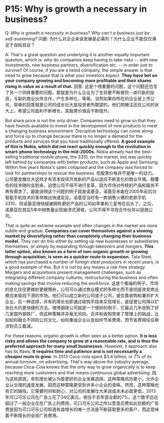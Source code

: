 # P15: Why is growth a necessary in business?

Q: *Why is growth a necessity in business? Why can't a business just be self-sustaining?*
问题: 为什么对企业来说发展是必需的？为什么企业不能仅仅满足于自给自足？

A: That's a great question and underlying it is another equally important
question, which is: why do companies keep having to take risks -- with new
investments, new business partners, diversification etc. -- in order just to
survive? Of course, if you are a listed company, the simple answer is that need
to grow because that is what your investors expect. **They have bet on your
company growing and becoming more profitable and their shares rising in value as
a result of that.**
回答: 这是个很重要的问题，这个问题还包含了另一个同样重要的问题，那就是为什么企业为了生存要不断冒险--进行新的投资，与新的商业伙伴合作，产生多样化，等等。当然如果你所在的企业是上市公司，简单的回答就是公司的成长壮大是投资者所期望的。他们把赌注压在公司的状大上，希望公司盈利不断增长，其股票价值会不断提升。

But share price is not the only driver. Companies need to grow so that they have
founds available to invest in the development of new products to meet a changing
business environment. Disruptive technology can come along and force ou to
change because there is no longer a demand for the products and services that
you have traditionally offered. **A good example of this is Nokia, which did not
react quickly enough to the revolution in smart-phone technology in the
mid-2000s.** Nokia already had the best-selling traditional mobile phone, the
3310, on the market, but was quickly left behind by companies with better
products, such as Apple and Samsung. Within five years Nokia's sales collapsed
and the company was forced to look for partnerships to rescue the business.
但股票价格并不是唯一的动力。公司要发展壮大这样才有资本投资开发新的产品以适应不断变化的商业环境。颠覆性的技术随时会到来，迫使公司不得不进行变革，因为市场对传统的产品和服务不再有需求了。最能说明这个问题的例子就是诺基亚，诺基亚未能在2005年前后对智能手机技术的革命做出快速反应。诺基亚当时有一款销售火爆的老款手机3310，但诺基亚很快就被拥有更好产品的公司如苹果和三星甩在后头了。之后，诺基亚在其后5年中销售量出现崩溃式滑坡，公司不得不寻找合作伙伴以拯救公司。

That is quite an extreme example and often changes in the market are more subtle
and gradual. **Companies can cover themselves against a slowing market by
diversifying rather than completely changing their business model.** They can do
this either by setting up new businesses or subsidiaries themselves, or simply
by expanding through takeovers and mergers. **This latter option, also known as
a form of non-organic growth or growing through acquisition, is seen as a
quicker route to expansion.** Tata Steel, which has purchased a number of
foreign steel producers in recent years, is a good example of this. But it is
not by any means a risk-free strategy. Mergers and acquisitions present
management challenges, such as integrating different company cultures,
restructuring the business and often making savings that involve reducing the
workforce.
这是个极端的例子。市场的变化往往更微妙更缓慢些，公司可以通过商业模式的多样化而不是彻底改变商业模式来抵挡下滑的市场。他们可以成立新的公司或子公司，或仅靠收购和兼并扩大企业。后一种选择，非有机增长也即通过收购手段来实现增长，是促使公司得以扩张壮大的更快捷的方法。塔塔钢铁公司就是一个很好的例子，它最近几年收购了好几家国外钢铁厂，但这种策略并非毫无风险。合并和收购带来了管理上的挑战，比如如何融合不同的公司文化，如何重组企业以及如何节省费用，而节省费用往往牵涉到员工裁减。

For these reasons, organic growth is often seen as a better option. **It is less
risky and allows the company to grow at a reasonable rate, and is thus the
preferred approach for many small businesses.** However, it approach also has
its flaws. **It requires time and patience and is not necessarily a cheaper
route to grow.** In 2013 Coca-cola spent $3.4 billion, or 7% of its annual
turnover, on advertising. That's way above the industry average, because
Coca-Cola knows that the only way to grow organically is to keep reaching more
customers and that means continuous global advertising.
因为这些原因，有机增长被认为是更好的企业发展选择。这种策略风险更小，允许企业以合理的速度发展，因而这种策略更受到许多小企业的青睐。然而，这种策略也有它的缺陷。它需要时间和耐心，对公司的发展壮大来说成本未必就更低。2013年可口可乐公司在广告上花了34亿美元，相当于去年营业额的7%。这个数字远远超过了一般企业花在广告上的费用，可口可乐公司之所以愿意花费如此巨额的广告费是因为可口可乐公司知道有益增长的唯一方法是不断获取更多的客户，而这意味着不断增长的全球广告费用。
